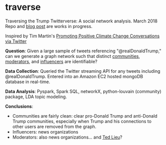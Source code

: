 # traverse
Traversing the Trump Twitterverse: A social network analysis. March 2018
Repo and [blog post](https://jonkislin.github.io/2018/04/04/traverse.html) are works in progress.

Inspired by Tim Martin's [Promoting Positive Climate Change Conversations via Twitter](https://zeromh.github.io/climate_change_conversations/)

__Question__: Given a large sample of tweets referencing "@realDonaldTrump," can we generate a graph network such that distinct [communities](http://senseable.mit.edu/community_detection/), [moderators](https://www.geeksforgeeks.org/betweenness-centrality-centrality-measure/), and [influencers](https://en.wikipedia.org/wiki/PageRank) are identifiable?

__Data Collection__: Queried the Twitter streaming API for any tweets including @realDonaldTrump. Entered into an Amazon EC2 hosted mongoDB database in real-time.

__Data Analysis__: Pyspark, Spark SQL, networkX, python-louvain (community) package, LDA topic modeling.

__Conclusions__: 
* Communities are fairly clean: clear pro-Donald Trump and anti-Donald Trump communities, especially when Trump and his connections to other users are removed from the graph. 
* Influencers: news organizations
* Moderators: also news organizations... and [Ted Lieu](https://lieu.house.gov)?
